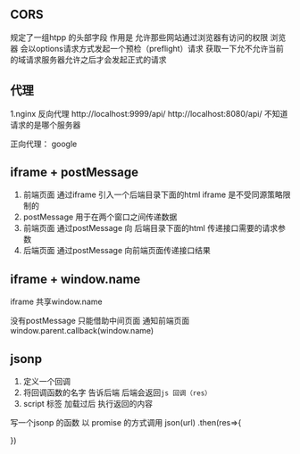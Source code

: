 ## CORS 
规定了一组htpp 的头部字段  作用是 允许那些网站通过浏览器有访问的权限
浏览器 会以options请求方式发起一个预检（preflight）请求
获取一下允不允许当前的域请求服务器允许之后才会发起正式的请求


## 代理
1.nginx
反向代理 
http://localhost:9999/api/
http://localhost:8080/api/
不知道  请求的是哪个服务器

正向代理：
google 

## iframe + postMessage
  1. 前端页面 通过iframe 引入一个后端目录下面的html 
  iframe 是不受同源策略限制的
  2. postMessage 用于在两个窗口之间传递数据
  3. 前端页面 通过postMessage 向 后端目录下面的html 传递接口需要的请求参数
  4. 后端页面 通过postMessage 向前端页面传递接口结果

## iframe + window.name 
  iframe  共享window.name

  没有postMessage  只能借助中间页面 通知前端页面
  window.parent.callback(window.name)
## jsonp 
  1. 定义一个回调
  2. 将回调函数的名字 告诉后端 后端会返回``js 回调（res）
  ``
  3. script 标签 加载过后 执行返回的内容

写一个jsonp 的函数 以 promise 的方式调用
json(url) 
.then(res=>{

})
